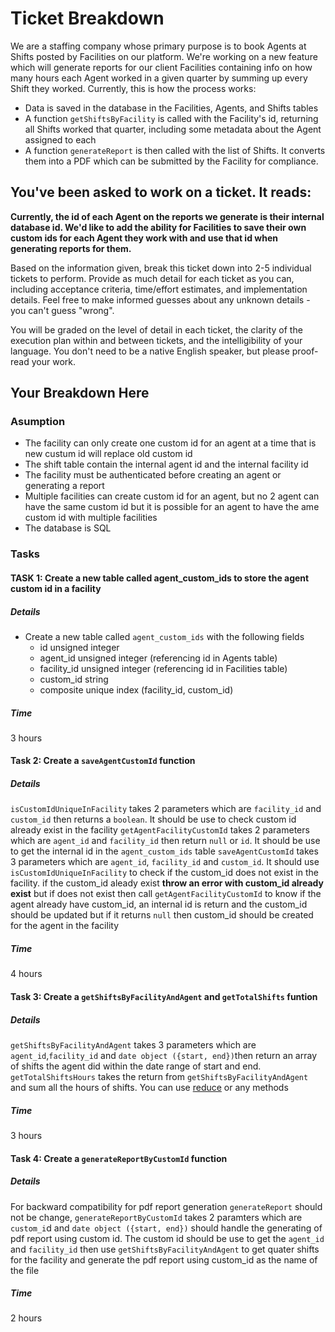 # Ticket Breakdown
We are a staffing company whose primary purpose is to book Agents at Shifts posted by Facilities on our platform. We're working on a new feature which will generate reports for our client Facilities containing info on how many hours each Agent worked in a given quarter by summing up every Shift they worked. Currently, this is how the process works:

- Data is saved in the database in the Facilities, Agents, and Shifts tables
- A function `getShiftsByFacility` is called with the Facility's id, returning all Shifts worked that quarter, including some metadata about the Agent assigned to each
- A function `generateReport` is then called with the list of Shifts. It converts them into a PDF which can be submitted by the Facility for compliance.

## You've been asked to work on a ticket. It reads:

**Currently, the id of each Agent on the reports we generate is their internal database id. We'd like to add the ability for Facilities to save their own custom ids for each Agent they work with and use that id when generating reports for them.**


Based on the information given, break this ticket down into 2-5 individual tickets to perform. Provide as much detail for each ticket as you can, including acceptance criteria, time/effort estimates, and implementation details. Feel free to make informed guesses about any unknown details - you can't guess "wrong".


You will be graded on the level of detail in each ticket, the clarity of the execution plan within and between tickets, and the intelligibility of your language. You don't need to be a native English speaker, but please proof-read your work.

## Your Breakdown Here
### Asumption
- The facility can only create one custom id for an agent at a time that is new custum id will replace old custom id
- The shift table contain the internal agent id and the internal facility id
- The facility must be authenticated before creating an agent or generating a report
- Multiple facilities can create custom id for an agent, but no 2 agent can have the same custom id but it is possible for an agent to have the ame custom id  with multiple facilities
- The database is SQL
 

### Tasks

#### TASK 1:  Create a new table called agent_custom_ids to store the agent custom id in a facility 

##### Details
- Create a new table called `agent_custom_ids` with the following fields
    - id unsigned integer
    - agent_id unsigned integer (referencing id in Agents table)
    - facility_id unsigned integer (referencing id in Facilities table)
    - custom_id string
    - composite unique index (facility_id, custom_id)

##### Time
  3 hours

#### Task 2:  Create a `saveAgentCustomId` function 

##### Details
  `isCustomIdUniqueInFacility` takes 2 parameters which are `facility_id` and `custom_id` then returns a `boolean`. It should be use to check custom id already exist in the facility
  `getAgentFacilityCustomId` takes 2 parameters which are `agent_id` and `facility_id` then return `null` or `id`. It should be use to get the internal id in the `agent_custom_ids` table
  `saveAgentCustomId` takes 3 parameters which are `agent_id`, `facility_id` and `custom_id`. It should use `isCustomIdUniqueInFacility` to check if the custom_id does not exist in the facility. if the custom_id aleady exist **throw an error with custom_id already exist** but if does not exist then call `getAgentFacilityCustomId` to know if the agent already have custom_id, an internal id is return and the custom_id should be updated but if it returns `null` then custom_id should be created for the agent in the facility 

##### Time
  4 hours

#### Task 3: Create a `getShiftsByFacilityAndAgent` and `getTotalShifts` funtion

##### Details
  `getShiftsByFacilityAndAgent` takes 3 parameters which are `agent_id`,`facility_id` and `date object ({start, end})`then return an array of shifts the agent did within the date range of start and end.
  `getTotalShiftsHours` takes the return from `getShiftsByFacilityAndAgent` and sum all the hours of shifts. You can use [reduce](https://developer.mozilla.org/en-US/docs/Web/JavaScript/Reference/Global_Objects/Array/reduce) or any methods

##### Time
  3 hours  

#### Task 4: Create a `generateReportByCustomId` function

##### Details
For backward compatibility for pdf report generation `generateReport` should not be change, `generateReportByCustomId` takes 2 paramters which are `custom_i`d and `date object ({start, end})` should handle the generating of pdf report using custom id. The custom id should be use to get the `agent_id` and `facility_id` then use `getShiftsByFacilityAndAgent` to get quater shifts for the facility and generate the pdf report using custom_id as the name of the file

##### Time
  2 hours

